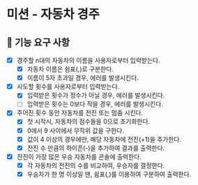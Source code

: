 # 미션 - 자동차 경주

## 🚀 기능 요구 사항

- [x] 경주할 n대의 자동차의 이름을 사용자로부터 입력받는다.
  - [x] 자동차 이름은 쉼표(,)로 구분한다.
  - [x] 이름이 5자 초과일 경우, 에러를 발생시킨다.
- [x] 시도할 횟수를 사용자로부터 입력받는다.
  - [x] 입력받은 횟수가 정수가 아닐 경우, 에러를 발생시킨다.
  - [ ] 입력받은 횟수는 0보다 작을 경우, 에러를 발생시킨다.
- [x] 주어진 횟수 동안 자동차를 전진 또는 멈춤 시킨다.
  - [x] 첫 시작시, 자동차의 점수들을 0으로 초기화한다.
  - [x] 0에서 9 사이에서 무작위 값을 구한다.
  - [x] 값이 4 이상의 경우에만, 해당 자동차에 전진(+1)을 추가한다.
  - [x] 전진 수 만큼의 하이픈(-)을 추가하여 결과를 출력한다.
- [x] 전진이 가장 많은 우승 자동차를 콘솔에 출력한다.
  - [x] 각 자동차의 전진의 수를 비교하여, 우승자를 결정한다.
  - [x] 우승자가 한 명 이상일 땐, 쉼표(,)를 이용하여 구분하여 출력한다.
